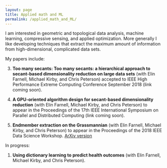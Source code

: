 ```yaml
---
layout: page
title: Applied math and ML
permalink: /applied_math_and_ML/
---
```


I am interested in geometric and topological data analysis, machine learning, compressive sensing, and applied optimization. More generally I like developing techniques that extract the maximum amount of information from high-dimensional, complicated data sets. 

My papers include:

3. **Too many secants: Too many secants: a hierarchical approach to secant-based dimensionality reduction on large data sets** (with Elin Farnell, Michael Kirby, and Chris Peterson) accepted to IEEE High Performance Extreme Computing Conference September 2018 (link coming soon).

2. **A GPU-oriented algorithm design for secant-based dimensionality reduction** (with Elin Farnell, Michael Kirby, and Chris Peterson) to appear in the Proceedings of the 17th IEEE International Symposium on Parallel and Distributed Computing (link coming soon).

1. **Endmember extraction on the Grassmannian** (with Elin Farnell, Michael Kirby, and Chris Peterson) to appear in the Proceedings of the 2018 IEEE Data Science Workshop. [ArXiv version](https://arxiv.org/abs/1807.01401)

In progress:

1. **Using dictionary learning to predict health outcomes** (with Elin Farnell, Michael Kirby, and Chris Peterson).
